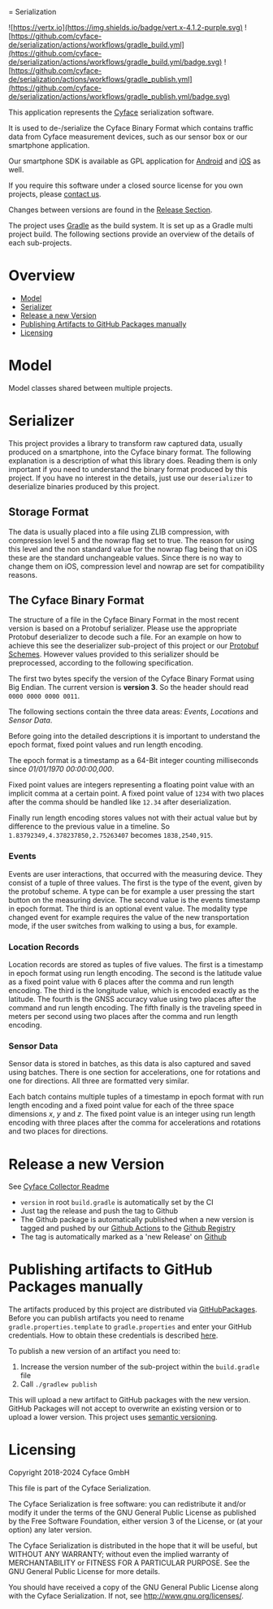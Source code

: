 = Serialization

![https://vertx.io](https://img.shields.io/badge/vert.x-4.1.2-purple.svg)
![https://github.com/cyface-de/serialization/actions/workflows/gradle_build.yml](https://github.com/cyface-de/serialization/actions/workflows/gradle_build.yml/badge.svg)
![https://github.com/cyface-de/serialization/actions/workflows/gradle_publish.yml](https://github.com/cyface-de/serialization/actions/workflows/gradle_publish.yml/badge.svg)

This application represents the [Cyface](https://cyface.de) serialization software.

It is used to de-/serialize the Cyface Binary Format which contains traffic data from Cyface measurement devices, such as our sensor box or our smartphone application.

Our smartphone SDK is available as GPL application for [Android](https://github.com/cyface-de/android-backend) and [iOS](https://github.com/cyface-de/ios-backend) as well.

If you require this software under a closed source license for you own projects, please [contact us](https://www.cyface.de/#kontakt).

Changes between versions are found in the [Release Section](https://github.com/cyface-de/serialization/releases).

The project uses [Gradle](https://gradle.org/) as the build system.
It is set up as a Gradle multi project build.
The following sections provide an overview of the details of each sub-projects.

Overview
========

* [Model](#Model)
* [Serializer](#Serializer)
* [Release a new Version](#Release-A-New-Version)
* [Publishing Artifacts to GitHub Packages manually](#Publishing-Artifacts-To-Github-Packages-Manually)
* [Licensing](#Licensing)

Model
=====

Model classes shared between multiple projects.

Serializer
==========

This project provides a library to transform raw captured data, usually produced on a smartphone, into the Cyface binary format.
The following explanation is a description of what this library does. 
Reading them is only important if you need to understand the binary format produced by this project.
If you have no interest in the details, just use our `deserializer` to deserialize binaries produced by this project.

## Storage Format

The data is usually placed into a file using ZLIB compression, with compression level 5 and the nowrap flag set to true.
The reason for using this level and the non standard value for the nowrap flag being that on iOS these are the standard unchangeable values.
Since there is no way to change them on iOS, compression level and nowrap are set for compatibility reasons.

## The Cyface Binary Format
The structure of a file in  the Cyface Binary Format in the most recent version is based on a Protobuf serializer.
Please use the appropriate Protobuf deserializer to decode such a file.
For an example on how to achieve this see the deserializer sub-project of this project or our [Protobuf Schemes](https://github.com/cyface-de/protos).
However values provided to this serializer should be preprocessed, according to the following specification.

The first two bytes specify the version of the Cyface Binary Format using Big Endian.
The current version is **version 3**. 
So the header should read `0000 0000 0000 0011`.

The following sections contain the three data areas: *Events*, *Locations* and *Sensor Data*.

Before going into the detailed descriptions it is important to understand the epoch format, fixed point values and run length encoding.

The epoch format is a timestamp as a 64-Bit integer counting milliseconds since *01/01/1970 00:00:00,000*.

Fixed point values are integers representing a floating point value with an implicit comma at a certain point.
A fixed point value of `1234` with two places after the comma should be handled like `12.34` after deserialization.

Finally run length encoding stores values not with their actual value but by difference to the previous value in a timeline.
So `1.83792349,4.378237850,2.75263407` becomes `1838,2540,915`.

### Events
Events are user interactions, that occurred with the measuring device.
They consist of a tuple of three values.
The first is the type of the event, given by the protobuf scheme.
A type can be for example a user pressing the start button on the measuring device.
The second value is the events timestamp in epoch format.
The third is an optional event value.
The modality type changed event for example requires the value of the new transportation mode, if the user switches from walking to using a bus, for example.

### Location Records
Location records are stored as tuples of five values.
The first is a timestamp in epoch format using run length encoding.
The second is the latitude value as a fixed point value with 6 places after the comma and run length encoding.
The third is the longitude value, which is encoded exactly as the latitude.
The fourth is the GNSS accuracy value using two places after the command and run length encoding.
The fifth finally is the traveling speed in meters per second using two places after the comma and run length encoding.

### Sensor Data
Sensor data is stored in batches, as this data is also captured and saved using batches.
There is one section for accelerations, one for rotations and one for directions.
All three are formatted very similar.

Each batch contains multiple tuples of a timestamp in epoch format with run length encoding and a fixed point value for each of the three space dimensions *x*, *y* and *z*.
The fixed point value is an integer using run length encoding with three places after the comma for accelerations and rotations and two places for directions.

Release a new Version
=====================

See [Cyface Collector Readme](https://github.com/cyface-de/data-collector#release-a-new-version)

* `version` in root `build.gradle` is automatically set by the CI
* Just tag the release and push the tag to Github
* The Github package is automatically published when a new version is tagged and pushed by our
[Github Actions](https://github.com/cyface-de/serialization/actions) to
the [Github Registry](https://github.com/cyface-de/serialization/packages)
* The tag is automatically marked as a 'new Release' on [Github](https://github.com/cyface-de/serialization/releases)


Publishing artifacts to GitHub Packages manually
================================================

The artifacts produced by this project are distributed via [GitHubPackages](https://github.com/features/packages).
Before you can publish artifacts you need to rename `gradle.properties.template` to `gradle.properties` and enter your GitHub credentials.
How to obtain these credentials is described [here](https://help.github.com/en/github/managing-packages-with-github-packages/about-github-packages#about-tokens).

To publish a new version of an artifact you need to:

1. Increase the version number of the sub-project within the `build.gradle` file
2. Call `./gradlew publish`

This will upload a new artifact to GitHub packages with the new version.
GitHub Packages will not accept to overwrite an existing version or to upload a lower version.
This project uses [semantic versioning](https://semver.org/).

Licensing
=========

Copyright 2018-2024 Cyface GmbH

This file is part of the Cyface Serialization.

The Cyface Serialization is free software: you can redistribute it and/or modify
it under the terms of the GNU General Public License as published by
the Free Software Foundation, either version 3 of the License, or
(at your option) any later version.

The Cyface Serialization is distributed in the hope that it will be useful,
but WITHOUT ANY WARRANTY; without even the implied warranty of
MERCHANTABILITY or FITNESS FOR A PARTICULAR PURPOSE.  See the
GNU General Public License for more details.

You should have received a copy of the GNU General Public License
along with the Cyface Serialization.  If not, see http://www.gnu.org/licenses/.
